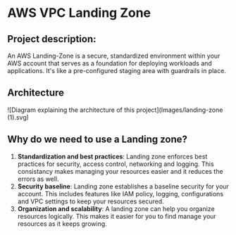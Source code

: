 # AWS VPC Landing Zone
## Project description:
An AWS Landing-Zone is a secure, standardized environment within your AWS account that serves as a foundation for deploying workloads and applications. It's like a pre-configured staging area with guardrails in place.
## Architecture
![Diagram explaining the architecture of this project](Images/landing-zone (1).svg)
## Why do we need to use a Landing zone?
1. **Standardization and best practices**: Landing zone enforces best practices for security, access control, networking and
   logging.
   This consistancy makes managing your resources easier and it reduces the errors as well.
2. **Security baseline**: Landing zone establishes a baseline security for your account. This includes features like IAM policy,
   logging, configurations and VPC settings to keep your resources secured.
3. **Organization and scalability**: A landing zone can help you organize resources logically. This makes it easier for you to find
   manage your resources as it keeps growing.
